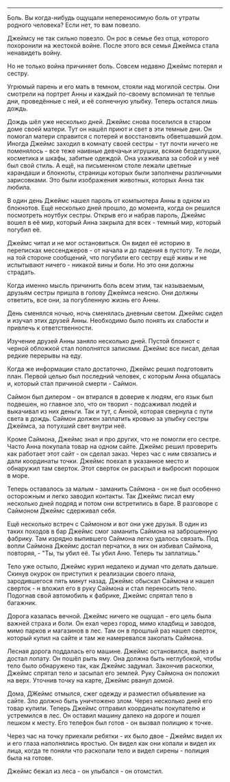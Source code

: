 
---

Боль. Вы когда-нибудь ощущали непереносимую боль от утраты родного человека? Если нет, то вам повезло. 

Джеймсу не так сильно повезло. Он рос в семье без отца, которого похоронили на жестокой войне. После этого вся семья Джеймса стала ненавидеть войну. 

Но не только война причиняет боль. Совсем недавно Джеймс потерял и сестру.

Угрюмый парень и его мать в темном, стояли над могилой сестры. Они смотрели на портрет Анны и каждый по-своему вспоминал те теплые дни, проведённые с ней, и её солнечную улыбку. Теперь остался лишь дождь.

Дождь шёл уже несколько дней. Джеймс снова поселился в старом доме своей матери. Тут он нашёл приют и свет в эти темные дни. Он помогал матери справится с потерей и восстановить обветшавший дом. Иногда Джеймс заходил в комнату своей сестры - тут почти ничего не поменялось - все теже наивные девчачьи игрушки, всякие безделушки, косметика и шкафы, забитые одеждой. Она ухаживала за собой и у неё был свой стиль. А ещё, на письменном столе лежали цветные карандаши и  блокноты, страницы которых были заполнены различными зарисовками. Это были изображения животных, которых Анна так любила.

В один день Джеймс нашел пароль от компьютера Анны в одном из блокнотов. Ещё несколько дней прошло, до момента, когда он решился посмотреть ноутбук сестры. Открыв его и набрав пароль, Джеймс вошел в её мир, который Анна закрыла для всех - темный мир, который погубил её. 

Джеймс читал и не мог остановиться. Он видел её историю в переписках мессенджеров - от начала и до падения в пустоту. Те люди, на той стороне сообщений, что погубили его сестру ещё живы и не испытывают ничего - никакой вины и боли. Но это они должны страдать.

Когда именно мысль причинить боль всем этим, так называемым, друзьям сестры пришла в голову Джеймса неясно. Они должны ответить, все они, за погубленную жизнь его Анны.

День сменялся ночью, ночь сменялась дневным светом. Джеймс сидел и изучал этих друзей Анны. Необходимо было понять их слабости и привлечь к ответственности.

Изучение друзей Анны заняло несколько дней. Пустой блокнот с черной обложкой стал пополнятся записями. Джеймс все писал, делая редкие перерывы на еду.

Когда же информации стало достаточно, Джеймс решил подготовить план. Первой целью был последний человек, с которым Анна общалась и, который стал причиной смерти - Саймон. 

Саймон был дилером - он втирался в доверие к людям, его язык был подвешен, но главное зло, что он творил - подсаживал людей и выкачивал из них деньги. Так и тут, с Анной, которая свернула с пути света в дождь. Саймон должен заплатить кровью за улыбку сестры Джеймса, за потухший свет внутри неё.

Кроме Саймона, Джеймс знал и про других, что не помогли его сестре. Часто Анна покупала товар на одном сайте. Джеймс решил проверить как работает этот сайт - он сделал заказ. Через час с ним связались и дали координаты точки. Джеймс поехал в указанное место и обнаружил там сверток. Этот сверток он раскрыл и выбросил порошок в море.

Теперь оставалось за малым - заманить Саймона - он не был особенно осторожным и легко заводил контакты. Так Джеймс писал ему несколько дней подряд и потом они встретились в баре. В разговоре с Саймоном Джеймс сдерживал себя.

Ещё несколько встреч с Саймоном и вот они уже друзья. В один из таких походов в бар Джеймс смог заманить Саймона на заброшенную фабрику. Там изрядно выпившего Саймона легко удалось связать. Под вопли Саймона Джеймс достал перчатки, в них он избивал Саймона, повторяя, - "Ты, ты убил её. Ты убил Аню. Теперь ты заплатишь."

Тело уже остыло, Джеймс курил недалеко и думал что делать дальше. Скинув окурок он приступил к реализации своего плана, зародившегося пять минут назад. Джеймс обыскал Саймона и нашел сверток - н вложил его в руку Саймона и стал переносить тело. Подогнав свой автомобиль к фабрике, Джеймс спрятал тело в багажник. 

Дорога казалась вечной. Джеймс ничего не ощущал - его цель была важней страха и боли. Он ехал через город, мимо кладбищ и заводов, мимо парков и магазинов в лес. Там он в прошлый раз нашел сверток, который купил на сайте и там же намеревался закопать Саймона.

Лесная дорога поддалась его машине. Джеймс остановился, вылез и достал лопату. Он пошёл рыть яму. Она должна быть неглубокой, чтобы тело было обнаружено так, как Джеймс задумал. Закончив раскопки, Джеймс спрятал тело и засыпал его землей. Руку Саймона он положил на верх. Уточнив точку на карте, Джеймс рванул домой.

Дома, ДЖеймс отмылся, сжег одежду и разместил объявление на сайте. Зло должно быть уничтожено злом. Через несколько дней его товар купили. Теперь Джеймс отправил координаты покупателю и устремился в лес. Он оставил машину далеко на дороге и пошел пешком к месту. Его телефон был готов - он вызвал полицию к точке.

Через час на точку приехали ребятки - их было двое - Джеймс видел их и его глаза наполнялись яростью. Он видел как они копали и видел их лица, когда те поняли что раскопали тело и видел сирены - полиция была на готове. 

Джеймс бежал из леса - он улыбался - он отомстил.

